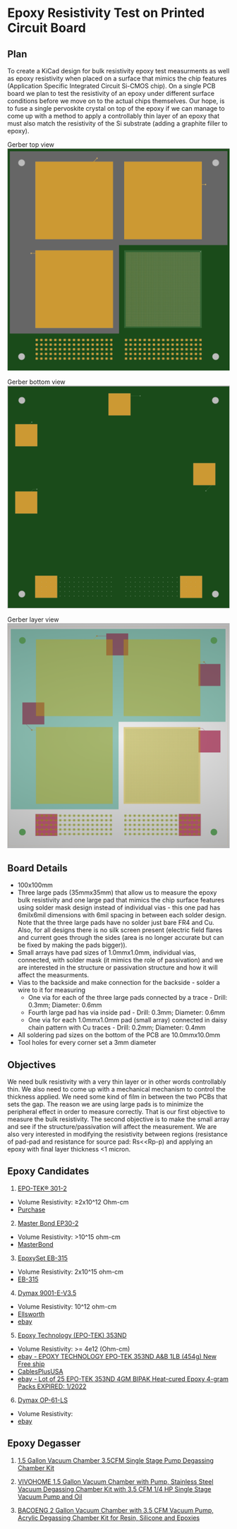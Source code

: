 #  Epoxy Resistivity Test on Printed Circuit Board

## Plan
To create a KiCad design for bulk resistivity epoxy test measurments as well as epoxy resistivity when placed on a surface that mimics the chip features (Application Specific Integrated Circuit Si-CMOS chip). On a single PCB board we plan to test the resistivity of an epoxy under different surface conditions before we move on to the actual chips themselves. Our hope, is to fuse a single pervoskite crystal on top of the epoxy if we can manage to come up with a method to apply a controllably thin layer of an epoxy that must also match the resistivity of the Si substrate (adding a graphite filler to epoxy). 

Gerber top view
![Top](/doc/assets/PCB/TopPCB.png)

Gerber bottom view
![Bottom](/doc/assets/PCB/BottomPCB.png)

Gerber layer view
![Layers](/doc/assets/PCB/LayersPCB.png)

## Board Details 
* 100x100mm
* Three large pads (35mmx35mm) that allow us to measure the epoxy bulk resistivity and one large pad that mimics the chip surface features using solder mask design instead of individual vias - this one pad has 6milx6mil dimensions with 6mil spacing in between each solder design. Note that the three large pads have no solder just bare FR4 and Cu. Also, for all designs there is no silk screen present (electric field flares and current goes through the sides (area is no longer accurate but can be fixed by making the pads bigger)).    
* Small arrays have pad sizes of 1.0mmx1.0mm, individual vias, connected, with solder mask (it mimics the role of passivation) and we are interested in the structure or passivation structure and how it will affect the measurments. 
* Vias to the backside and make connection for the backside - solder a wire to it for measuring
    * One via for each of the three large pads connected by a trace - Drill: 0.3mm; Diameter: 0.6mm
    * Fourth large pad has via inside pad -  Drill: 0.3mm; Diameter: 0.6mm
    * One via for each 1.0mmx1.0mm pad (small array) connected in daisy chain pattern with Cu traces - Drill: 0.2mm; Diameter: 0.4mm
* All soldering pad sizes on the bottom of the PCB are 10.0mmx10.0mm
* Tool holes for every corner set a 3mm diameter 

## Objectives
We need bulk resistivity with a very thin layer or in other words controllably thin. We also need to come up with a mechanical mechanism to control the thickness applied. We need some kind of film in between the two PCBs that sets the gap. The reason we are using large pads is to minimize the peripheral effect in order to measure correctly. That is our first objective to measure the bulk resistivity. The second objective is to make the small array and see if the structure/passivation will affect the measurement. We are also very interested in modifying the resistivity between regions (resistance of pad-pad and resistance for source pad: Rs<<Rp-p) and applying an epoxy with final layer thickness <1 micron. 

## Epoxy Candidates
1) [EPO-TEK® 301-2](https://www.epotek.com/docs/en/Datasheet/301-2.pdf)
* Volume Resistivity: ≥2x10^12 Ohm-cm
* [Purchase](https://www.laddresearch.com/chemicals/epo-tek-301-2-epoxy-resin-5060)

2) [Master Bond EP30-2](https://www.masterbond.com/tds/ep30-2)
* Volume Resistivity: >10^15 ohm-cm
* [MasterBond](https://www.masterbond.com)

3) [EpoxySet EB-315](https://epoxysetinc.com/wp-content/uploads/2020/03/EB-315.pdf)
* Volume Resistivity: 2x10^15 ohm-cm
* [EB-315](https://epoxysetinc.com/product/eb-315/)

4) [Dymax 9001-E-V3.5](https://www.ellsworth.com/products/by-manufacturer/dymax/encapsulants/uv-curing/dymax-multi-cure-9001-e-v3.5-uv-curing-encapsulant-clear-170-ml-cartridge/?srsltid=AfmBOorZjfYYmCmlOcWkSnxyRjvTr2e21JFwku0HsaL0gSIH-5wpNKFO)
* Volume Resistivity: 10^12 ohm-cm
* [Ellsworth](https://www.ellsworth.com/products/by-manufacturer/dymax/encapsulants/uv-curing/dymax-multi-cure-9001-e-v3.5-uv-curing-encapsulant-clear-30-ml-mr-syringe/?gad_source=1&gbraid=0AAAAAD_P3NHR8ELs3TAAU6QoGWj8NjrWA&gclid=CjwKCAiAw5W-BhAhEiwApv4goCe4mHgQJUezGabBxlys4fuh_6th7l_SkuixxjqWOsaDckQxBQdMORoCAigQAvD_BwE)
* [ebay](https://www.ebay.com/itm/266099712844?_skw=EpoxySet+EB-315Dymax+9001-E-V3.5&itmmeta=01JNES5BXQWCQHDWK94W233K32&hash=item3df4c7634c:g:0moAAOSwOIFjz-yW&itmprp=enc%3AAQAKAAAA4FkggFvd1GGDu0w3yXCmi1fN%2BntivxzV7wXvIQiv5AbHEBmQDP9B1SVzAj%2B98Drf7Os%2F9og71t7GQCWQku8CWPQsyMfhEylBrheljGM%2BSDzrds8d2rcQTHnwfdOAb33mJZ69Ijy%2B5FKyOY9LiD3%2FQl0GZV7HpLlJutCy7PmFKBjzHfpn%2FhHKW44PEAr1%2Fojo459TOcoXszq0%2BzMcvHhMZ%2FYyqLv70zoX3KLuefcEw%2FEkJG5LDztsdjVVnNS9vibIEFumekQSgrM6VyjjGe4gxX7GQwS4XBpo%2BNPwWFDVnxqH%7Ctkp%3ABk9SR_i-ldmrZQ)

5) [Epoxy Technology (EPO-TEK) 353ND](https://www.gluespec.com/Materials/adhesive/epoxy-technology/epo-tek-353nd-t-black?gad_source=1&gbraid=0AAAAADPMaixsTquGvj406EPbFsBsGVrlI&gclid=CjwKCAiAt4C-BhBcEiwA8Kp0CfBs1VBJ1iU9LKdFmu7nnigc9BzGwFvaLJmKbJNBN-zCEAwCjQwa1RoCN1sQAvD_BwE)
* Volume Resistivity: >= 4e12 (Ohm-cm)
* [ebay - EPOXY TECHNOLOGY EPO-TEK 353ND A&B 1LB (454g) New Free ship](https://www.ebay.com/itm/135392408681?_skw=Epoxy+Technology+%28EPO-TEK%29+353ND&itmmeta=01JNESBRHHY6AZNZHPKA56W0W5&hash=item1f86043469:g:bP8AAOSwyGlnIwtZ&itmprp=enc%3AAQAKAAABAFkggFvd1GGDu0w3yXCmi1dOVWfVPZO%2BKsq%2Fso6BC9tWeYiSl2UH1UUM6eKChPZNIv6e4BfH0TiMud7%2BDGzBbcuQH5VgU0WJeqTMTBuYKJ6EhHiUEd3ouoU0HR%2BFcMRfsBhHHx%2Bdkgo76z%2BKr3ES9bg27ujbiiBIU%2B9m486hAm7nhQfvumXsDnlvhsHcxIWZRwye6ToC%2FygjFotS9RqSreg88BAmTyHLzKqgsJJa2iSy0FYRSL%2FP%2BAh0EddZ9K7yrhRVoW8mFNxn3VINIymKWSPz%2FbEaEg3XzEucyWlFkYN9qcrErF4xTwnEID9NLd6hrYGyhHd%2FmTFPFzEfMuVCedQ%3D%7Ctkp%3ABk9SR-qIr9mrZQ)
* [CablesPlusUSA](https://store.cablesplususa.com/epoxy-consumables/et353nd/?srsltid=AfmBOorIYfVzIgP2OUJ6UxyoQpBb1YHUImzy6usqU_77vGYhVGw6IIw8)
* [ebay - Lot of 25 EPO-TEK 353ND 4GM BIPAK Heat-cured Epoxy 4-gram Packs EXPIRED: 1/2022](https://www.ebay.com/itm/403925331493?_skw=Epoxy+Technology+%28EPO-TEK%29+353ND&itmmeta=01JNESBRHHXTYCZS6KK3EJ30XN&hash=item5e0bd36e25:g:TO0AAOSwS5JjPx8i&itmprp=enc%3AAQAKAAABAFkggFvd1GGDu0w3yXCmi1dAK4ba3sgQOlKXSkKM8hxNpg0I%2FABAr35%2FISeLUsy64EqDlGSSbf8HQf0XcAmFPcaIdQVDnrYN5FunrmGcV8zha7iHUqhApXENodza6NRUoZ%2BJ43c%2B6KYnhDCO5aJ3vwdkeupswSBuy8C%2BdB7LPAZlbKqDV7A9rLJw0vpTSR6KMxxZmVFVQIMIiaS9IYyw4a7IHc61BYFXN8Z%2FTTFMSxDV2nas0nCLgfCHBANdFCB7IS8rfiRsA5Eioe0hqMF%2FaWK8pJ5m4PWb6FvKqSTVdAj0icWEklcgfw26wiUvdt5%2FPY%2B7IlbP1xtnE418s4tVBeQ%3D%7Ctkp%3ABFBM6oiv2atl)

6) [Dymax OP-61-LS](https://dymax.com/content/download/4404/file_archived/OP-61%20PDS.pdf)
* Volume Resistivity: 
* [ebay](https://www.ebay.com/itm/156284455621)

## Epoxy Degasser

1) [1.5 Gallon Vacuum Chamber 3.5CFM Single Stage Pump Degassing Chamber Kit](https://www.vevor.com/vacuum-pump-c_11109/1-5-gallon-vacuum-chamber-3-5cfm-single-stage-pump-degassing-chamber-kit-p_010838830210?adp=gmc&utm_source=google&utm_medium=cpc&utm_id=21387046045&ad_group=166590768907&ad_id=702764145994&utm_term=&gad_source=4&gbraid=0AAAAACq8bLU8abmevVKs_kiU1s7kdmr-4&gclid=CjwKCAiAw5W-BhAhEiwApv4goPb6qM5FDWeUN8u7ZiwCaWDGu_8z-f6V2HLjtyExrKeVFEfVdd0sNBoCEWAQAvD_BwE)

2) [VIVOHOME 1.5 Gallon Vacuum Chamber with Pump, Stainless Steel Vacuum Degassing Chamber Kit with 3.5 CFM 1/4 HP Single Stage Vacuum Pump and Oil](https://www.amazon.com/VIVOHOME-Gallon-Chamber-Stainless-Degassing/dp/B091GQPVP9/ref=sr_1_2_sspa?crid=QPX49P0NYT9Y&dib=eyJ2IjoiMSJ9.g-VgaTX8DAMbnrIPQHHZ09Jv5DXjfytGYWYsR0zSMDjTh6Av0dN75e2fC3Rsv9MEyQy5DuMD2vG73PsvUSHYDd5u6YQZlmhuT5u--rLZkLTJpeyjcFbQIYm1CfXq8Md0lwBmXvbbHHHIPyOBTYJ5D4NkPyz_D8tlP7gvq1hMREL76yVjODMe9BztU-sbPgntkKejUcBFPBy6AXS_I7eB6MJeIU_-gq9ySbjsGuekOfE.audimm3jDjKUePJaIPsP23dUfYw3M7GF17HWC90cv9E&dib_tag=se&keywords=epoxy%2Bdegasser&qid=1741015604&sprefix=epoxy%2Bdegasser%2Caps%2C308&sr=8-2-spons&sp_csd=d2lkZ2V0TmFtZT1zcF9hdGY&th=1)

3) [BACOENG 2 Gallon Vacuum Chamber with 3.5 CFM Vacuum Pump, Acrylic Degassing Chamber Kit for Resin, Silicone and Epoxies](https://www.amazon.com/BACOENG-Chamber-Acrylic-Degassing-Silicone/dp/B0DCZ2NMGQ/ref=sxin_16_pa_sp_search_thematic_sspa?content-id=amzn1.sym.95e4d6bd-d93f-4ee1-9766-ff64f54d2f71%3Aamzn1.sym.95e4d6bd-d93f-4ee1-9766-ff64f54d2f71&crid=3F78HK6OD9ADI&cv_ct_cx=epoxy%2Bdegasser&keywords=epoxy%2Bdegasser&pd_rd_i=B0DCZ2NMGQ&pd_rd_r=5f7f43dd-9abc-482f-9b93-a63316f06263&pd_rd_w=uadZr&pd_rd_wg=RkwCm&pf_rd_p=95e4d6bd-d93f-4ee1-9766-ff64f54d2f71&pf_rd_r=JXB5T96M0GA9RX3SDMGV&qid=1741015062&sbo=RZvfv%2F%2FHxDF%2BO5021pAnSA%3D%3D&sprefix=epoxy%2Bdegasse%2Caps%2C141&sr=1-4-6024b2a3-78e4-4fed-8fed-e1613be3bcce-spons&sp_csd=d2lkZ2V0TmFtZT1zcF9zZWFyY2hfdGhlbWF0aWM&th=1)

